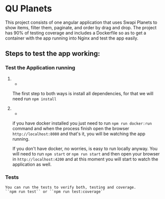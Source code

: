 # QU Planets
This project consists of one angular application that uses Swapi Planets to show items, filter them, paginate, and order by drag and drop.
The project has 90% of testing coverage and includes a Dockerfile so as to get a container with the app running into Nginx and test the app easily.



## Steps to test the app working:


### Test the Application running

1. - 

    The first step to both ways is install all dependencies, for that we will need run ``npm install``

2. -

    if you have docker installed you just need to run ``npm run docker:run`` command and when the process finish
    open the browser ``http://localhost:8080`` and that's it, you will be watching the app running.

    If you don't have docker, no worries, is easy to run locally anyway.
    You will need to run ``npm start`` or ``npm run start`` and then open your browser in ``http://localhost:4200`` and at this 
    moment you will start to watch the application as well.

### Tests

    You can run the tests to verify both, testing and coverage.
    ``npm run test`` or ``npm run test:coverage``
